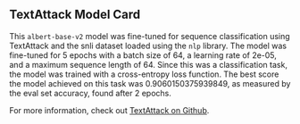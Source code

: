 ## TextAttack Model Card
This `albert-base-v2` model was fine-tuned for sequence classification using TextAttack 
and the snli dataset loaded using the `nlp` library. The model was fine-tuned 
for 5 epochs with a batch size of 64, a learning 
rate of 2e-05, and a maximum sequence length of 64. 
Since this was a classification task, the model was trained with a cross-entropy loss function. 
The best score the model achieved on this task was 0.9060150375939849, as measured by the 
eval set accuracy, found after 2 epochs.

For more information, check out [TextAttack on Github](https://github.com/QData/TextAttack).

